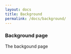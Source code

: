 ```yaml
---
layout: docs
title: Background
permalink: /docs/background/
---
```


### Background page
The backgound page
